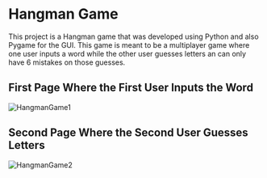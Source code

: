 # Hangman Game

This project is a Hangman game that was developed using Python and also Pygame for the GUI. 
This game is meant to be a multiplayer game where one user inputs a word while the other user guesses letters an can only have 6 mistakes on those guesses.

## First Page Where the First User Inputs the Word
![HangmanGame1](https://user-images.githubusercontent.com/45014488/88486622-a096e680-cf87-11ea-838b-9ff9ea466238.PNG)

## Second Page Where the Second User Guesses Letters 
![HangmanGame2](https://user-images.githubusercontent.com/45014488/88486627-af7d9900-cf87-11ea-9c02-2c352407908c.PNG)

